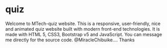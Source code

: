 # quiz
Welcome to MTech-quiz website. This is a responsive, user-friendly, nice and animated quiz website built with modern front-end technologies.
It is made with HTML 5, CSS3, Bootstrap v5 and JavaScript. You can message me directly for the source code. 
@MiracleChibuike.... Thanks
